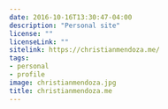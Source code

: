 ```yaml
---
date: 2016-10-16T13:30:47-04:00
description: "Personal site"
license: ""
licenseLink: ""
sitelink: https://christianmendoza.me/
tags:
- personal
- profile
image: christianmendoza.jpg
title: christianmendoza.me
---
```

